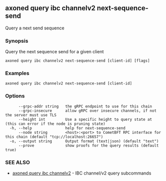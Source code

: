 ## axoned query ibc channelv2 next-sequence-send

Query a next send sequence

### Synopsis

Query the next sequence send for a given client

```
axoned query ibc channelv2 next-sequence-send [client-id] [flags]
```

### Examples

```
axoned query ibc channelv2 next-sequence-send [client-id]
```

### Options

```
      --grpc-addr string   the gRPC endpoint to use for this chain
      --grpc-insecure      allow gRPC over insecure channels, if not the server must use TLS
      --height int         Use a specific height to query state at (this can error if the node is pruning state)
  -h, --help               help for next-sequence-send
      --node string        <host>:<port> to CometBFT RPC interface for this chain (default "tcp://localhost:26657")
  -o, --output string      Output format (text|json) (default "text")
      --prove              show proofs for the query results (default true)
```

### SEE ALSO

* [axoned query ibc channelv2](axoned_query_ibc_channelv2.md)	 - IBC channel/v2 query subcommands
